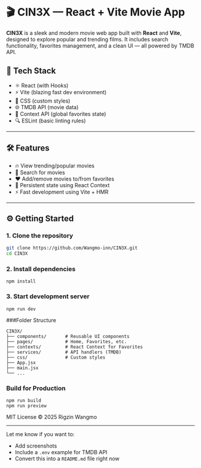 # 🎬 CIN3X — React + Vite Movie App

**CIN3X** is a sleek and modern movie web app built with **React** and **Vite**, designed to explore popular and trending films. It includes search functionality, favorites management, and a clean UI — all powered by TMDB API.

## 🚀 Tech Stack

- ⚛️ React (with Hooks)
- ⚡ Vite (blazing fast dev environment)
- 🎨 CSS (custom styles)
- 🌐 TMDB API (movie data)
- 🧠 Context API (global favorites state)
- 🔍 ESLint (basic linting rules)

---

## 🛠 Features

- 🔥 View trending/popular movies
- 🔎 Search for movies
- ❤️ Add/remove movies to/from favorites
- 💾 Persistent state using React Context
- ⚡ Fast development using Vite + HMR

---

## ⚙️ Getting Started

### 1. Clone the repository
```bash
git clone https://github.com/Wangmo-inn/CIN3X.git
cd CIN3X
```
### 2. Install dependencies
```npm install```
### 3. Start development server
```npm run dev```


###Folder Structure
```
CIN3X/
├── components/       # Reusable UI components
├── pages/            # Home, Favorites, etc.
├── contexts/         # React Context for Favorites
├── services/         # API handlers (TMDB)
├── css/              # Custom styles
├── App.jsx
├── main.jsx
└── ...
```
### Build for Production
```
npm run build
npm run preview

```
MIT License © 2025 Rigzin Wangmo

---

Let me know if you want to:
- Add screenshots
- Include a `.env` example for TMDB API
- Convert this into a `README.md` file right now



